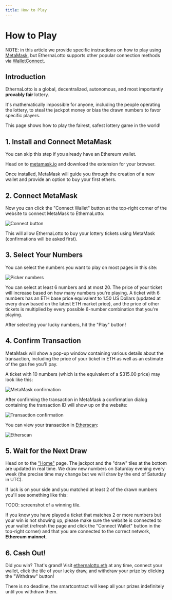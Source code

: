 ```yaml
---
title: How to Play
---
```


# How to Play

NOTE: in this article we provide specific instructions on how to play using
[MetaMask](https://metamask.io/), but EthernaLotto supports other popular connection methods via
[WalletConnect](https://walletconnect.com/).

## Introduction

EthernaLotto is a global, decentralized, autonomous, and most importantly **provably fair** lottery.

It's mathematically impossible for anyone, including the people operating the lottery, to steal the
jackpot money or bias the drawn numbers to favor specific players.

This page shows how to play the fairest, safest lottery game in the world!

## 1. Install and Connect MetaMask

You can skip this step if you already have an Ethereum wallet.

Head on to [metamask.io](https://metamask.io/) and download the extension for your browser.

Once installed, MetaMask will guide you through the creation of a new wallet and provide an option
to buy your first ethers.

## 2. Connect MetaMask

Now you can click the "Connect Wallet" button at the top-right corner of the website to connect
MetaMask to EthernaLotto:

![Connect button](/images/connect.png)

This will allow EthernaLotto to buy your lottery tickets using MetaMask (confirmations will be asked
first).

## 3. Select Your Numbers

You can select the numbers you want to play on most pages in this site:

![Picker numbers](/images/picker_numbers.png)

You can select at least 6 numbers and at most 20. The price of your ticket will increase based on
how many numbers you're playing. A ticket with 6 numbers has an ETH base price equivalent to 1.50 US
Dollars (updated at every draw based on the latest ETH market price), and the price of other tickets
is multiplied by every possible 6-number combination that you're playing.

After selecting your lucky numbers, hit the "Play" button!

## 4. Confirm Transaction

MetaMask will show a pop-up window containing various details about the transaction, including the
price of your ticket in ETH as well as an estimate of the gas fee you'll pay.

A ticket with 10 numbers (which is the equivalent of a $315.00 price) may look like this:

![MetaMask confirmation](/images/metamask_confirmation.png)

After confirming the transaction in MetaMask a confirmation dialog containing the transaction ID
will show up on the website:

![Transaction confirmation](/images/transaction_confirmation.png)

You can view your transaction in [Etherscan](https://etherscan.io/):

![Etherscan](/images/etherscan.png)

## 5. Wait for the Next Draw

Head on to the ["Home"](/) page. The jackpot and the "draw" tiles at the bottom are updated in real
time. We draw new numbers on Saturday evening every week (the precise time may change but we will
draw by the end of Saturday in UTC).

If luck is on your side and you matched at least 2 of the drawn numbers you'll see something like
this:

TODO: screenshot of a winning tile.

If you know you have played a ticket that matches 2 or more numbers but your win is not showing up,
please make sure the website is connected to your wallet (refresh the page and click the "Connect
Wallet" button in the top-right corner) and that you are connected to the correct network,
**Ethereum mainnet**.

## 6. Cash Out!

Did you win? That's grand! Visit [ethernalotto.eth](https://ethernalotto.eth.limo/) at any time,
connect your wallet, click the tile of your lucky draw, and withdraw your prize by clicking the
"Withdraw" button!

There is no deadline, the smartcontract will keep all your prizes indefinitely until you withdraw
them.
